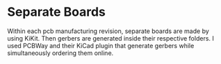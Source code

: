 # Separate Boards
Within each pcb manufacturing revision, separate boards are made by using KiKit. Then gerbers are generated inside their respective folders. I used PCBWay and their KiCad plugin that generate gerbers while simultaneously ordering them online.
